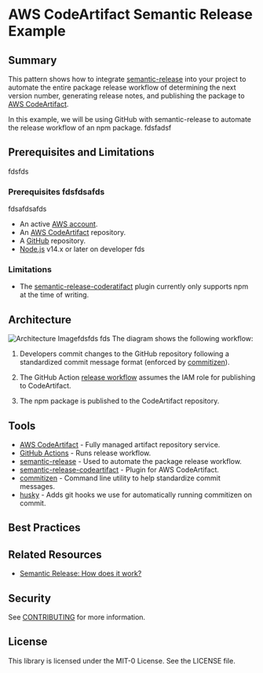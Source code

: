 # AWS CodeArtifact Semantic Release Example

## Summary

This pattern shows how to integrate [semantic-release][semantic-release] into
your project to automate the entire package release workflow of determining the
next version number, generating release notes, and publishing the package to
[AWS CodeArtifact][codeartifact].

In this example, we will be using GitHub with semantic-release to automate the
release workflow of an npm package.
fdsfadsf
## Prerequisites and Limitations 
fdsfds
### Prerequisites fdsfdsafds
fdsafdsafds
- An active [AWS account][create-aws-account].
- An [AWS CodeArtifact][codeartifact] repository.
- A [GitHub][github] repository.
- [Node.js][nodejs] v14.x or later on developer fds
### Limitations

- The [semantic-release-coderatifact][semantic-release-codeartifact] plugin
currently only supports npm at the time of writing.

## Architecture

![Architecture Image][architecture-img]fdsfds
fds
The diagram shows the following workflow:

1. Developers commit changes to the GitHub repository following a standardized
commit message format (enforced by [commitizen][commitizen]).

1. The GitHub Action [release workflow][release-workflow] assumes the IAM role
for publishing to CodeArtifact.

1. The npm package is published to the CodeArtifact repository.

## Tools

- [AWS CodeArtifact][codeartifact] - Fully managed artifact repository service.
- [GitHub Actions][github-actions] - Runs release workflow.
- [semantic-release][semantic-release] - Used to automate the package release workflow.
- [semantic-release-codeartifact][semantic-release-codeartifact] - Plugin for AWS CodeArtifact.
- [commitizen][commitizen] - Command line utility to help standardize commit messages.
- [husky][husky] - Adds git hooks we use for automatically running commitizen on commit.

## Best Practices

## Related Resources

- [Semantic Release: How does it work?][semantic-release-how-does-it-work]

## Security

See [CONTRIBUTING](CONTRIBUTING.md#security-issue-notifications) for more information.

## License

This library is licensed under the MIT-0 License. See the LICENSE file.

[architecture-img]:./docs/img/architecture.svg
[codeartifact]:https://aws.amazon.com/codeartifact
[commitizen]:https://github.com/commitizen/cz-cli
[create-aws-account]:https://aws.amazon.com/premiumsupport/knowledge-center/create-and-activate-aws-account/
[github-actions]:https://docs.github.com/en/actions
[github]:https://github.com
[husky]:https://www.npmjs.com/package/husky
[nodejs]:https://nodejs.org/en/download/
[release-workflow]:./.github/workflows/release.yml
[semantic-release-codeartifact]:https://www.npmjs.com/package/semantic-release-codeartifact
[semantic-release]:https://github.com/semantic-release/semantic-release
[semver]:https://semver.org/
[semantic-release-how-does-it-work]:https://github.com/semantic-release/semantic-release#how-does-it-work
